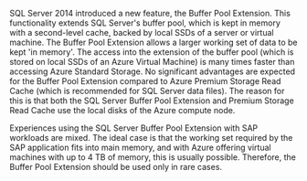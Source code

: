 SQL Server 2014 introduced a new feature, the Buffer Pool Extension. This functionality extends SQL Server's buffer pool, which is kept in memory with a second-level cache, backed by local SSDs of a server or virtual machine. The Buffer Pool Extension allows a larger working set of data to be kept 'in memory'. The access into the extension of the buffer pool (which is stored on local SSDs of an Azure Virtual Machine) is many times faster than accessing Azure Standard Storage. No significant advantages are expected for the Buffer Pool Extension compared to Azure Premium Storage Read Cache (which is recommended for SQL Server data files). The reason for this is that both the SQL Server Buffer Pool Extension and Premium Storage Read Cache use the local disks of the Azure compute node.

Experiences using the SQL Server Buffer Pool Extension with SAP workloads are mixed. The ideal case is that the working set required by the SAP application fits into main memory, and with Azure offering virtual machines with up to 4 TB of memory, this is usually possible. Therefore, the Buffer Pool Extension should be used only in rare cases.
